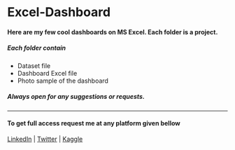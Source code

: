 # Excel-Dashboard
#### Here are my few cool dashboards on MS Excel. Each folder is a project.
##### Each folder contain 
* Dataset file
* Dashboard Excel file
* Photo sample of the dashboard

##### Always open for any suggestions or requests.

_______________________________________________________________________________________________________________________________
#### To get full access request me at any platform given bellow
[LinkedIn](https://www.linkedin.com/in/prakhar-patil-3b822319b) | [Twitter](https://twitter.com/prakhar_patil) | [Kaggle](https://www.kaggle.com/prakharpatil)

